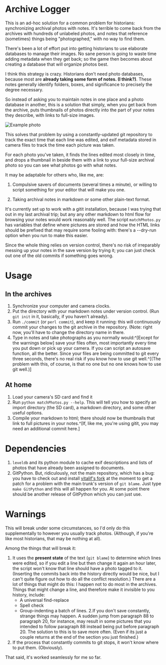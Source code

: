 Archive Logger
===========

This is an ad-hoc solution for a common problem for historians:
synchronizing archival photos with notes. It's terrible to come back
from the archives with hundreds of unlabeled
photos, and notes that reference (sometimes) things being
"photographed,"
with no way to find them.

There's been a lot of effort put into getting historians to use elaborate databases to
manage their images. No sane person is going to waste time adding metadata when they get
back; so the game then becomes about creating a database that will organize photos best.

I think this strategy is crazy. Historians don't need photo databases, because
most are **already taking some form of notes. (I think?)**. These notes generally identify folders,
boxes, and significance to precisely the degree necessary.

So instead of asking you to maintain notes in one place and a photo database in another,
this is a solution that simply, when you get back from the archive, puts thumbnails of photos directly into the part of your notes they describe, with links to full-size images.

![Example photo](demo.png)

This solves that problem by using a
constantly-updated git repository to track the exact time that each
line was edited, and exif metadata stored in camera files to
track the time each picture was taken.

For each photo you've taken, it finds the lines edited most closely in
time, and drops a thumbnail in beside them with a link to your
full-size archival photo so you can see what photos go with what notes.

It may be adaptable for others who, like me, are:

1. Compulsive savers of documents (several times a minute), or
willing to script something for your editor that will make you one.

2. Taking archival notes in markdown or some other plain-text format.

It's currently set up to work with a gitit installation, because I was
trying that out in my last archival trip; but any any other markdown
to html flow for browsing your notes would work reasonably well. The
script `matchPhotos.py` has variables that define where pictures are stored and
how the HTML links should be prefixed that may require some fooling
with: there's a --dry-run option when you run to make this easier.

Since the whole thing relies on version control, there's no risk of
irreparably messing up your notes in the save version by trying it;
you can just check out one of the old commits if something goes wrong.


Usage
=====

In the archives
-----------------------

1. Synchronize your computer and camera clocks.
2. Put the directory with your markdown notes under version
control. (Run `git init` in it, basically, if you haven't already).
3. Run `./commit` (or `perl commit`), and keep it
running: this will continuously commit your changes to the git archive in the repository.
(Note: right now, you'll have to change the directory name in there.
4. Type in notes and take photographs as you normally
would:^[Except for the warnings below] save your
files often, most importantly every time you put down or pick up your camera. 
If you can script an autosave function, all the better. Since your files are being committed
to git every three seconds, there's no real risk if you know how to use git well.^[(The problem with this, of course, is that no one but no one knows how to use git well.)]

At home
-------------

1. Load your camera's SD card and find it
2. Run `python matchPhotos.py --help`. This will tell you how to specify an
import directory (the SD card), a markdown directory, and some other useful options.
3. Compile your markdown to html; there should now be thumbnails that
link to full pictures in your notes.^[If, like me, you're using gitit, you may
need an additional commit here.]

Dependencies
===========

1. `leveldb` and its python module to cache exif descriptions and
lists of photos that have already been assigned to documents.
2. GitPython. But, ridiculously, not the main repository, which has a bug: you have
to check out and install
[vitalif's fork](https://github.com/vitalif/GitPython) at the moment
to get a patch for a problem with the main trunk's version of `git
blame`. Just type `make GitPython` and this will all happen for
you. At some point there should be another release of GitPython which
you can just use.



Warnings
========

This will break under some circumstances, so I'd only do this
supplementally to however you usually track photos. (Although, if
you're like most historians, that may be nothing at all).

Among the things that will break it:

1. It uses the **present state** of the text (`git blame`) to
determine which lines were edited, so if you edit a line but then
change it again an hour later, the script won't know that line
should have a photo tagged to it. (Inserting the commits back into the
history directly would be nice, but I can't quite figure out how to do
all the conflict resolution.) There are a lot of things that might do
this: I happen not to do most in the archives. Things that might change a line, and
therefore make it invisible to you history, include:
	* A universal find-replace
	* Spell check
	* Group-indenting a batch of lines.
2.If you don't save constantly, strange things may happen. A sudden
jump from paragraph 88 to paragraph 20, for instance, may
result in some pictures that you intended to follow paragraph 88
instead being put before paragraph 20. The solution to this is to save
more often. (Even if its just a couple returns at the end of the section you just finished.)
3. If the process that constantly commits to git stops, it won't know
where to put them. (Obviously).


That said, it's worked seamlessly for me so far.
